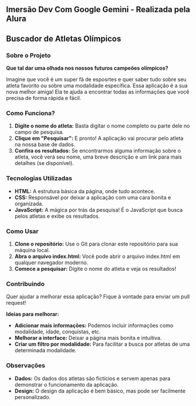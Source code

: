 ## **Imersão Dev Com Google Gemini - Realizada pela Alura**

## **Buscador de Atletas Olímpicos**

### **Sobre o Projeto**

**Que tal dar uma olhada nos nossos futuros campeões olímpicos?** 

Imagine que você é um super fã de esposrtes e quer saber tudo sobre seu atleta favorito ou sobre uma modalidade específica. Essa aplicação é a sua nova melhor amiga! Ela te ajuda a encontrar todas as informações que você precisa de forma rápida e fácil.

### **Como Funciona?**

1. **Digite o nome do atleta:** Basta digitar o nome completo ou parte dele no campo de pesquisa.
2. **Clique em "Pesquisar":** E pronto! A aplicação vai procurar pelo atleta na nossa base de dados.
3. **Confira os resultados:** Se encontrarmos alguma informação sobre o atleta, você verá seu nome, uma breve descrição e um link para mais detalhes (se disponível).

### **Tecnologias Utilizadas**

* **HTML:** A estrutura básica da página, onde tudo acontece.
* **CSS:** Responsável por deixar a aplicação com uma cara bonita e organizada.
* **JavaScript:** A mágica por trás da pesquisa! É o JavaScript que busca pelos atletas e exibe os resultados.

### **Como Usar**

1. **Clone o repositório:** Use o Git para clonar este repositório para sua máquina local.
2. **Abra o arquivo index.html:** Você pode abrir o arquivo index.html em qualquer navegador moderno.
3. **Comece a pesquisar:** Digite o nome do atleta e veja os resultados!

### **Contribuindo**

Quer ajudar a melhorar essa aplicação? Fique à vontade para enviar um pull request! 

**Ideias para melhorar:**

* **Adicionar mais informações:** Podemos incluir informações como modalidade, idade, conquistas, etc.
* **Melhorar a interface:** Deixar a página mais bonita e intuitiva.
* **Criar um filtro por modalidade:** Para facilitar a busca por atletas de uma determinada modalidade.

### **Observações**

* **Dados:** Os dados dos atletas são fictícios e servem apenas para demonstrar o funcionamento da aplicação.
* **Design:** O design da aplicação é bem básico, mas pode ser facilmente personalizado.

